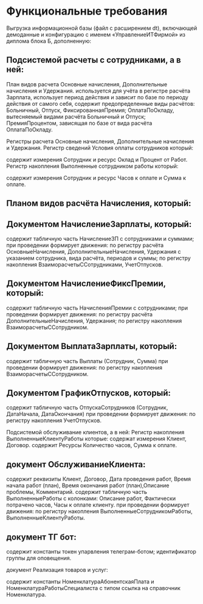 # Функциональные требования
Выгрузка информационной базы (файл с расширением dt), включающей демоданные и конфигурацию с именем «УправлениеИТФирмой» из диплома блока Б, дополненную:

## Подсистемой расчеты с сотрудниками, а в ней:
План видов расчета Основные начисления, Дополнительные начисления и Удержания. используется для учёта в регистре расчёта Зарплата, использует период действия и зависит по базе по периоду действия от самого себя, содержит предопределенные виды расчётов: Больничный, Отпуск, ФиксированнаяПремия; ОплатаПоОкладу, вытесняемый видами расчёта Больничный и Отпуск; ПремияПроцентом, зависящая по базе от вида расчёта ОплатаПоОкладу.

Регистры расчета Основные начисления, Дополнительные начисления и Удержания. Регистр сведений Условия оплаты сотрудников который:

содержит измерения Сотрудник и ресурс Оклад и Процент от Работ. Регистр накопления Выполненные сотрудником работы который:

содержит измерения Сотрудник и ресурс Часов к оплате и Сумма к оплате.

## Планом видов расчёта Начисления, который:

## Документом НачислениеЗарплаты, который:

содержит табличную часть НачислениеЗП с сотрудниками и суммами; при проведении формирует движения: по регистру расчёта ОсновныеНачисления, ДополнительныеНачисления, Удержания с указанием сотрудника, вида расчёта, периодов и суммы; по регистру накопления ВзаиморасчетыССотрудниками, УчетОтпусков.

## Документом НачислениеФиксПремии, который:

содержит табличную часть НачисленияПремии с сотрудниками; при проведении формирует движения: по регистру расчёта ДополнительныеНачисления, Удержания; по регистру накопления ВзаиморасчетыССотрудником.

## Документом ВыплатаЗарплаты, который:

содержит табличную часть Выплаты (Сотрудник, Сумма) при проведении формирует движения: по регистру накопления ВзаиморасчетыССотрудником.

## Документом ГрафикОтпусков, который:

содержит табличную часть ОтпускаСотрудников (Сотрудник, ДатаНачала, ДатаОкончания) при проведении формирует движения: по регистру накопления УчетОтпусков.

Подсистемой обслуживание клиентов, а в ней:
Регистр накопления ВыполненныеКлиентуРаботы которые: содержат измерения Клиент, Договор. содержит Ресурсы Количество часов, Сумма к оплате.

## документ ОбслуживаниеКлиента:

содержит реквизиты Клиент, Договор, Дата проведения работ, Время начала работ (план), Время окончания работ (план),Описание проблемы, Комментарий. содержит табличную часть ВыполненныеРаботы с колонками: Описание работ, Фактически потрачено часов, Часы к оплате клиенту. при проведении формирует движения: по регистру накопления ВыполненныеСотрудникомРаботы, ВыполненныеКлиентуРаботы.

## документ ТГ бот:

содержит константы токен упарвления телеграм-ботом; идентификатор группы для оповещения.

документ Реализация товаров и услуг:

содержит константы НоменклатураАбонентскаяПлата и НоменклатураРаботыСпециалиста с типом ссылка на справочник Номенклатура.

